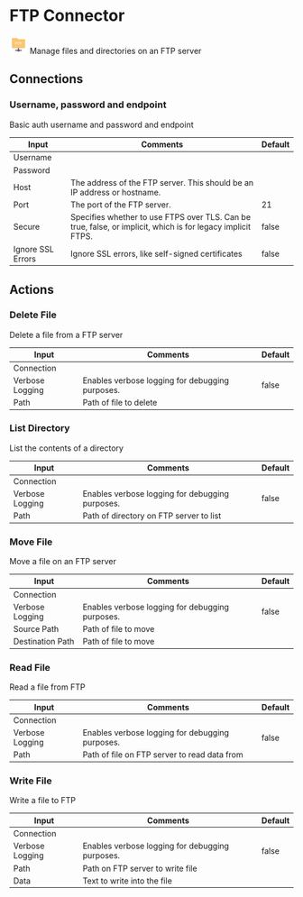 # FTP Connector

![FTP](./assets/ftp.png#connector-icon)
Manage files and directories on an FTP server

## Connections

### Username, password and endpoint

Basic auth username and password and endpoint

| Input             | Comments                                                                                                    | Default |
| ----------------- | ----------------------------------------------------------------------------------------------------------- | ------- |
| Username          |                                                                                                             |         |
| Password          |                                                                                                             |         |
| Host              | The address of the FTP server. This should be an IP address or hostname.                                    |         |
| Port              | The port of the FTP server.                                                                                 | 21      |
| Secure            | Specifies whether to use FTPS over TLS. Can be true, false, or implicit, which is for legacy implicit FTPS. | false   |
| Ignore SSL Errors | Ignore SSL errors, like self-signed certificates                                                            | false   |

## Actions

### Delete File

Delete a file from a FTP server

| Input           | Comments                                        | Default |
| --------------- | ----------------------------------------------- | ------- |
| Connection      |                                                 |         |
| Verbose Logging | Enables verbose logging for debugging purposes. | false   |
| Path            | Path of file to delete                          |         |

### List Directory

List the contents of a directory

| Input           | Comments                                        | Default |
| --------------- | ----------------------------------------------- | ------- |
| Connection      |                                                 |         |
| Verbose Logging | Enables verbose logging for debugging purposes. | false   |
| Path            | Path of directory on FTP server to list         |         |

### Move File

Move a file on an FTP server

| Input            | Comments                                        | Default |
| ---------------- | ----------------------------------------------- | ------- |
| Connection       |                                                 |         |
| Verbose Logging  | Enables verbose logging for debugging purposes. | false   |
| Source Path      | Path of file to move                            |         |
| Destination Path | Path of file to move                            |         |

### Read File

Read a file from FTP

| Input           | Comments                                        | Default |
| --------------- | ----------------------------------------------- | ------- |
| Connection      |                                                 |         |
| Verbose Logging | Enables verbose logging for debugging purposes. | false   |
| Path            | Path of file on FTP server to read data from    |         |

### Write File

Write a file to FTP

| Input           | Comments                                        | Default |
| --------------- | ----------------------------------------------- | ------- |
| Connection      |                                                 |         |
| Verbose Logging | Enables verbose logging for debugging purposes. | false   |
| Path            | Path on FTP server to write file                |         |
| Data            | Text to write into the file                     |         |
